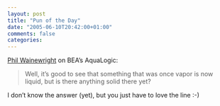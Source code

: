 ```yaml
---
layout: post
title: "Pun of the Day"
date: "2005-06-10T20:42:00+01:00"
comments: false
categories: 
---
```


<p><a href="http://www.looselycoupled.com/blog/lc00aa00099.html">Phil Wainewright</a> on BEA&#8217;s AquaLogic:</p>

<blockquote>
<p>Well, it&#8217;s good to see that something that was once vapor is now liquid, but is there anything solid there yet?</p>
</blockquote>

<p>I don&#8217;t know the answer (yet), but you just have to love the line :-)</p>


